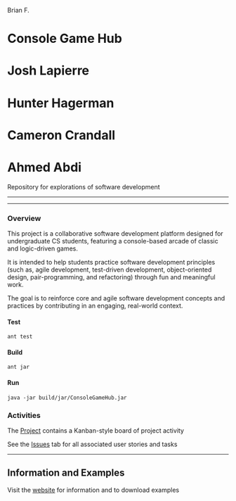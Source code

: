 Brian F. 

# Console Game Hub
# Josh Lapierre
# Hunter Hagerman
# Cameron Crandall
# Ahmed Abdi
Repository for explorations of software development

---
---
### Overview
This project is a collaborative software development platform
designed for undergraduate CS students, featuring a
console-based arcade of classic and logic-driven games.

It is intended to help students practice software
development principles (such as, agile development,
test-driven development, object-oriented design, pair-programming,
and refactoring) through fun and meaningful work.

The goal is to reinforce core and agile software development
concepts and practices by contributing in an engaging,
real-world context.

#### Test
`ant test`
#### Build
`ant jar`
#### Run
`java -jar build/jar/ConsoleGameHub.jar`

### Activities

The [Project](https://github.com/orgs/MetroCS/projects/9) contains a Kanban-style board of project activity

See the [Issues](https://github.com/MetroCS/ConsoleGameHub/issues) tab for all associated user stories and tasks

---
## Information and Examples

Visit the [website](https://metrocs.github.io/ConsoleGameHub/) for information and to download examples
